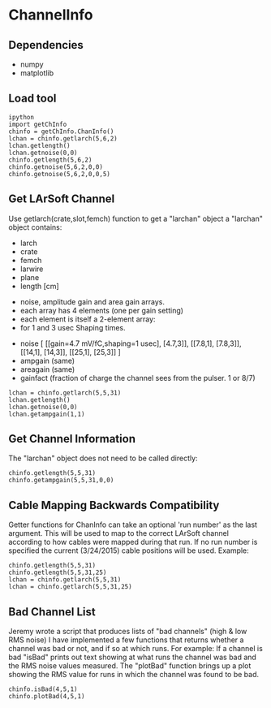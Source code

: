 # ChannelInfo

## Dependencies
   * numpy
   * matplotlib

## Load tool
```
ipython
import getChInfo
chinfo = getChInfo.ChanInfo()
lchan = chinfo.getlarch(5,6,2)
lchan.getlength()
lchan.getnoise(0,0)
chinfo.getlength(5,6,2)
chinfo.getnoise(5,6,2,0,0)
chinfo.getnoise(5,6,2,0,0,5)
```

## Get LArSoft Channel
Use getlarch(crate,slot,femch) function to get a "larchan" object
a "larchan" object contains:
- larch
- crate
- femch
- larwire
- plane
- length [cm]
+ noise, amplitude gain and area gain arrays.
+ each array has 4 elements (one per gain setting)
+ each element is itself a 2-element array:
+ for 1 and 3 usec Shaping times.
- noise [ [[gain=4.7 mV/fC,shaping=1 usec], [4.7,3]], [[7.8,1], [7.8,3]], [[14,1], [14,3]], [[25,1], [25,3]] ]
- ampgain (same)
- areagain (same)
- gainfact (fraction of charge the channel sees from the pulser. 1 or 8/7)
```
lchan = chinfo.getlarch(5,5,31)
lchan.getlength()
lchan.getnoise(0,0)
lchan.getampgain(1,1)
```

## Get Channel Information
The "larchan" object does not need to be called directly:
```
chinfo.getlength(5,5,31)
chinfo.getampgain(5,5,31,0,0)
```

## Cable Mapping Backwards Compatibility
Getter functions for ChanInfo can take an optional 'run number'
as the last argument. This will be used to map to the correct
LArSoft channel according to how cables were mapped during
that run.
If no run number is specified the current (3/24/2015) cable
positions will be used.
Example:
```
chinfo.getlength(5,5,31)
chinfo.getlength(5,5,31,25)
lchan = chinfo.getlarch(5,5,31)
lchan = chinfo.getlarch(5,5,31,25)
```

## Bad Channel List
Jeremy wrote a script that produces lists of "bad channels" (high & low RMS noise)
I have implemented a few functions that returns whether a channel was bad or not,
and if so at which runs.
For example:
If a channel is bad "isBad" prints out text showing at what runs the channel was 
bad and the RMS noise values measured.
The "plotBad" function brings up a plot showing the RMS value for runs in which
the channel was found to be bad.
```
chinfo.isBad(4,5,1)
chinfo.plotBad(4,5,1)
```
